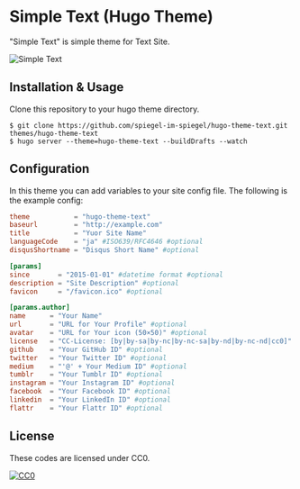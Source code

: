 # Simple Text (Hugo Theme)

"Simple Text" is simple theme for Text Site.

![Simple Text](https://farm1.staticflickr.com/718/21069070064_9331d16711_o.png)

## Installation & Usage

Clone this repository to your hugo theme directory.

	$ git clone https://github.com/spiegel-im-spiegel/hugo-theme-text.git themes/hugo-theme-text
	$ hugo server --theme=hugo-theme-text --buildDrafts --watch

## Configuration

In this theme you can add variables to your site config file. The following is the example config:

```toml:config.toml
theme           = "hugo-theme-text"
baseurl         = "http://example.com"
title           = "Yuor Site Name"
languageCode    = "ja" #ISO639/RFC4646 #optional
disqusShortname = "Disqus Short Name" #optional

[params]
since       = "2015-01-01" #datetime format #optional
description = "Site Description" #optional
favicon     = "/favicon.ico" #optional

[params.author]
name      = "Your Name"
url       = "URL for Your Profile" #optional
avatar    = "URL for Your icon (50×50)" #optional
license   = "CC-License: [by|by-sa|by-nc|by-nc-sa|by-nd|by-nc-nd|cc0]" #optional
github    = "Your GitHub ID" #optional
twitter   = "Your Twitter ID" #optional
medium    = "'@' + Your Medium ID" #optional
tumblr    = "Your Tumblr ID" #optional
instagram = "Your Instagram ID" #optional
facebook  = "Your Facebook ID" #optional
linkedin  = "Your LinkedIn ID" #optional
flattr    = "Your Flattr ID" #optional
```

## License

These codes are licensed under CC0.

[![CC0](http://i.creativecommons.org/p/zero/1.0/88x31.png "CC0")](http://creativecommons.org/publicdomain/zero/1.0/)

